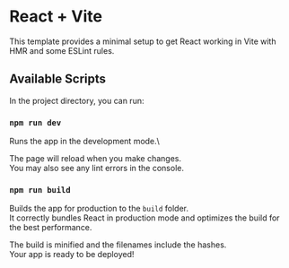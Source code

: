 # React + Vite

This template provides a minimal setup to get React working in Vite with HMR and some ESLint rules.

## Available Scripts

In the project directory, you can run:

### `npm run dev`

Runs the app in the development mode.\

The page will reload when you make changes.\
You may also see any lint errors in the console.

### `npm run build`

Builds the app for production to the `build` folder.\
It correctly bundles React in production mode and optimizes the build for the best performance.

The build is minified and the filenames include the hashes.\
Your app is ready to be deployed!
